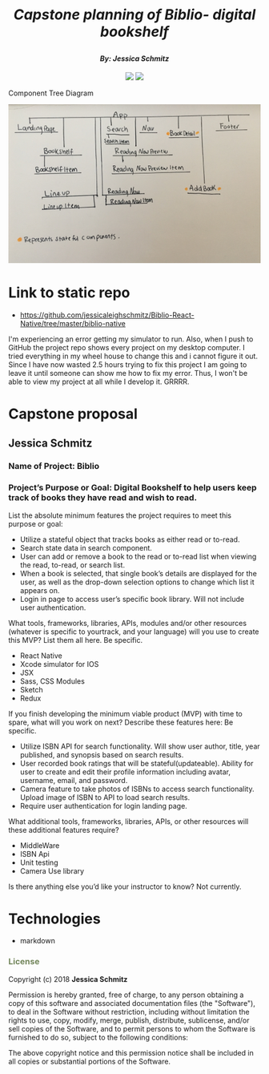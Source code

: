 # _<p align="center">Capstone planning of Biblio- digital bookshelf</p>_

#### _**<p align="center">By: Jessica Schmitz</p>**_

<p align="center">  
<a href="https://opensource.org/licenses/MIT"><img src="https://img.shields.io/badge/license-MIT-blue.svg"></a>
<a href="https://github.com/RichardLitt/standard-readme"><img src="https://img.shields.io/badge/readme%20style-standard-brightgreen.svg?style=flat-square"></a>
</p>

 Component Tree Diagram 

 ![component tree diagram](images/comp-tree.jpg)

# Link to static repo
* https://github.com/jessicaleighschmitz/Biblio-React-Native/tree/master/biblio-native

I'm experiencing an error getting my simulator to run. Also, when I push to GitHub the project repo shows every project on my desktop computer. I tried everything in my wheel house to change this and i cannot figure it out. Since I have now wasted 2.5 hours trying to fix this project I am going to leave it until someone can show me how to fix my error. Thus, I won't be able to view my project at all while I develop it. GRRRR.

# Capstone proposal

## Jessica Schmitz

###  Name of Project: Biblio

### Project’s Purpose or Goal: Digital Bookshelf to help users keep track of books they have read and wish to read.

List the absolute minimum features the project requires to meet this purpose or goal:

* Utilize a stateful object that tracks books as either read or to-read.
* Search state data in search component.
* User can add or remove a book to the read or to-read list when viewing the read,  to-read, or search list.
* When a book is selected, that single book’s details are displayed for the user, as well as the drop-down selection options to change which list it appears on.
* Login in page to access user’s specific book library. Will not include user authentication.

What tools, frameworks, libraries, APIs, modules and/or other resources (whatever is specific to yourtrack, and your language) will you use to create this MVP? List them all here. Be specific.

* React Native
* Xcode  simulator for IOS
* JSX
* Sass, CSS Modules
* Sketch
* Redux

If you finish developing the minimum viable product (MVP) with time to spare, what will you work on next? Describe these features here: Be specific.

* Utilize ISBN API for search functionality. Will show user author, title, year published, and synopsis based on search results.
* User recorded book ratings that will be stateful(updateable).
Ability for user to create and edit their profile information including avatar, username, email, and password.
* Camera feature to take photos of ISBNs to access search functionality.
Upload image of ISBN to API to load search results.
* Require user authentication for login landing page.

What additional tools, frameworks, libraries, APIs, or other resources will these additional features require?

* MiddleWare
* ISBN Api
* Unit testing
* Camera Use library

Is there anything else you’d like your instructor to know?
Not currently.


# Technologies
* markdown

### <span style="color:#74875d;">License</span>

Copyright (c) 2018 **Jessica Schmitz**

Permission is hereby granted, free of charge, to any person obtaining a copy of this software and associated documentation files (the "Software"), to deal in the Software without restriction, including without limitation the rights to use, copy, modify, merge, publish, distribute, sublicense, and/or sell copies of the Software, and to permit persons to whom the Software is furnished to do so, subject to the following conditions:

The above copyright notice and this permission notice shall be included in all copies or substantial portions of the Software.

